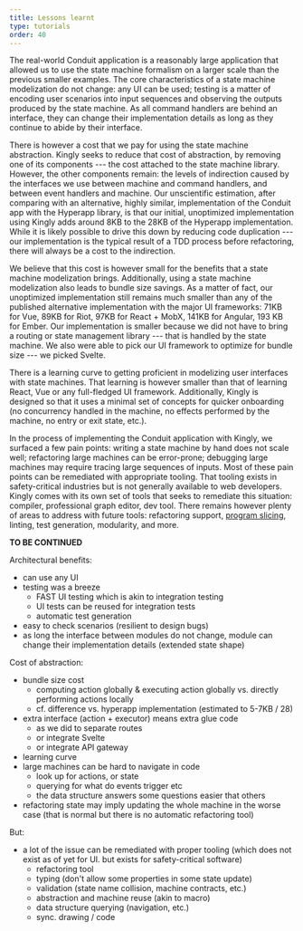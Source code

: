 ```yaml
---
title: Lessons learnt 
type: tutorials
order: 40
---
```


The real-world Conduit application is a reasonably large application that allowed us to use the state machine formalism on a larger scale than the previous smaller examples. The core characteristics of a state machine modelization do not change: any UI can be used; testing is a matter of encoding user scenarios into input sequences and observing the outputs produced by the state machine. As all command handlers are behind an interface, they can change their implementation details as long as they continue to abide by their interface.

There is however a cost that we pay for using the state machine abstraction. Kingly seeks to reduce that cost of abstraction, by removing one of its components --- the cost attached to the state machine library. However, the other components remain: the levels of indirection caused by the interfaces we use between machine and command handlers, and between event handlers and machine. Our unscientific estimation, after comparing with an alternative, highly similar, implementation of the Conduit app with the Hyperapp library, is that our initial, unoptimized implementation using Kingly adds around 8KB to the 28KB of the Hyperapp implementation. While it is likely possible to drive this down by reducing code duplication --- our implementation is the typical result of a TDD process before refactoring, there will always be a cost to the indirection. 

We believe that this cost is however small for the benefits that a state machine modelization brings. Additionally, using a state machine modelization also leads to bundle size savings. As a matter of fact, our unoptimized implementation still remains much smaller than any of the published alternative implementation with the major UI frameworks: 71KB for Vue, 89KB for Riot, 97KB for React + MobX, 141KB for Angular, 193 KB for Ember. Our implementation is smaller because we did not have to bring a routing or state management library --- that is handled by the state machine. We also were able to pick our UI framework to optimize for bundle size --- we picked Svelte.

There is a learning curve to getting proficient in modelizing user interfaces with state machines. That learning is however smaller than that of learning React, Vue or any full-fledged UI framework. Additionally, Kingly is designed so that it uses a minimal set of concepts for quicker onboarding (no concurrency handled in the machine, no effects performed by the machine, no entry or exit state, etc.).

In the process of implementing the Conduit application with Kingly, we surfaced a few pain points: writing a state machine by hand does not scale well; refactoring large machines can be error-prone; debugging large machines may require tracing large sequences of inputs. Most of these pain points can be remediated with appropriate tooling. That tooling exists in safety-critical industries but is not generally available to web developers. Kingly comes with its own set of tools that seeks to remediate this situation: compiler, professional graph editor, dev tool. There remains however plenty of areas to address with future tools: refactoring support, [program slicing](https://en.wikipedia.org/wiki/Program_slicing), linting, test generation, modularity, and more.

**TO BE CONTINUED**

Architectural benefits:
- can use any UI
- testing was a breeze
  - FAST UI testing which is akin to integration testing
  - UI tests can be reused for integration tests
  - automatic test generation
- easy to check scenarios (resilient to design bugs)
- as long the interface between modules do not change, module can change their implementation details (extended state shape)

Cost of abstraction:
- bundle size cost 
  - computing action globally & executing action globally vs. directly performing actions locally
  - cf. difference vs. hyperapp implementation (estimated to 5-7KB / 28)
- extra interface (action + executor) means extra glue code
  - as we did to separate routes
  - or integrate Svelte
  - or integrate API gateway
- learning curve
- large machines can be hard to navigate in code
  - look up for actions, or state
  - querying for what do events trigger etc
  - the data structure answers some questions easier that others 
- refactoring state may imply updating the whole machine in the worse case (that is normal but there is no automatic refactoring tool) 

But:
- a lot of the issue can be remediated with proper tooling (which does not exist as of yet for UI. but exists for safety-critical software)
  - refactoring tool
  - typing (don't allow some properties in some state update)
  - validation (state name collision, machine contracts, etc.)
  - abstraction and machine reuse (akin to macro)
  - data structure querying (navigation, etc.)
  - sync. drawing / code
